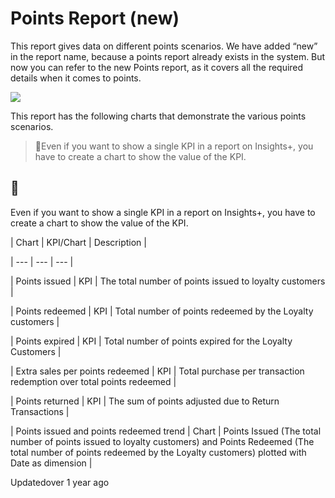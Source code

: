 # Points Report (new)

This report gives data on different points scenarios. We have added “new” in the report name, because a points report already exists in the system. But now you can refer to the new Points report, as it covers all the required details when it comes to points.

![](https://files.readme.io/2162e59-Screenshot_174.png)

This report has the following charts that demonstrate the various points scenarios.

> 📘Even if you want to show a single KPI in a report on Insights+, you have to create a chart to show the value of the KPI.

## 📘

Even if you want to show a single KPI in a report on Insights+, you have to create a chart to show the value of the KPI.

| Chart | KPI/Chart | Description |

| --- | --- | --- |

| Points issued | KPI | The total number of points issued to loyalty customers |

| Points redeemed | KPI | Total number of points redeemed by the Loyalty customers |

| Points expired | KPI | Total number of points expired for the Loyalty Customers |

| Extra sales per points redeemed | KPI | Total purchase per transaction redemption over total points redeemed |

| Points returned | KPI | The sum of points adjusted due to Return Transactions |

| Points issued and points redeemed trend | Chart | Points Issued (The total number of points issued to loyalty customers) and Points Redeemed (The total number of points redeemed by the Loyalty customers) plotted with Date as dimension |



Updatedover 1 year ago